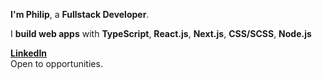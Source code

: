 **I'm Philip**, a **Fullstack Developer**. <br/>

I **build web apps** with **TypeScript**, **React.js**, **Next.js**, **CSS/SCSS**, **Node.js** <br/>

**[LinkedIn](https://www.linkedin.com/in/philip-adewole)** <br />
Open to opportunities.
